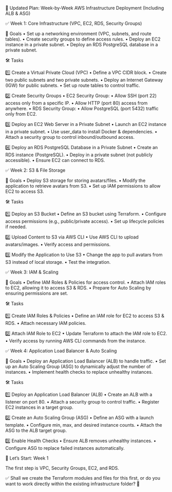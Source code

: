 📌 Updated Plan: Week-by-Week AWS Infrastructure Deployment (Including ALB & ASG)

✅ Week 1: Core Infrastructure (VPC, EC2, RDS, Security Groups)

🔹 Goals
	•	Set up a networking environment (VPC, subnets, and route tables).
	•	Create security groups to define access rules.
	•	Deploy an EC2 instance in a private subnet.
	•	Deploy an RDS PostgreSQL database in a private subnet.

🛠️ Tasks

1️⃣ Create a Virtual Private Cloud (VPC)
	•	Define a VPC CIDR block.
	•	Create two public subnets and two private subnets.
	•	Deploy an Internet Gateway (IGW) for public subnets.
	•	Set up route tables to control traffic.

2️⃣ Create Security Groups
	•	EC2 Security Group:
	•	Allow SSH (port 22) access only from a specific IP.
	•	Allow HTTP (port 80) access from anywhere.
	•	RDS Security Group:
	•	Allow PostgreSQL (port 5432) traffic only from EC2.

3️⃣ Deploy an EC2 Web Server in a Private Subnet
	•	Launch an EC2 instance in a private subnet.
	•	Use user_data to install Docker & dependencies.
	•	Attach a security group to control inbound/outbound access.

4️⃣ Deploy an RDS PostgreSQL Database in a Private Subnet
	•	Create an RDS instance (PostgreSQL).
	•	Deploy in a private subnet (not publicly accessible).
	•	Ensure EC2 can connect to RDS.

✅ Week 2: S3 & File Storage

🔹 Goals
	•	Deploy S3 storage for storing avatars/files.
	•	Modify the application to retrieve avatars from S3.
	•	Set up IAM permissions to allow EC2 to access S3.

🛠️ Tasks

1️⃣ Deploy an S3 Bucket
	•	Define an S3 bucket using Terraform.
	•	Configure access permissions (e.g., public/private access).
	•	Set up lifecycle policies if needed.

2️⃣ Upload Content to S3 via AWS CLI
	•	Use AWS CLI to upload avatars/images.
	•	Verify access and permissions.

3️⃣ Modify the Application to Use S3
	•	Change the app to pull avatars from S3 instead of local storage.
	•	Test the integration.

✅ Week 3: IAM & Scaling

🔹 Goals
	•	Define IAM Roles & Policies for access control.
	•	Attach IAM roles to EC2, allowing it to access S3 & RDS.
	•	Prepare for Auto Scaling by ensuring permissions are set.

🛠️ Tasks

1️⃣ Create IAM Roles & Policies
	•	Define an IAM role for EC2 to access S3 & RDS.
	•	Attach necessary IAM policies.

2️⃣ Attach IAM Role to EC2
	•	Update Terraform to attach the IAM role to EC2.
	•	Verify access by running AWS CLI commands from the instance.

✅ Week 4: Application Load Balancer & Auto Scaling

🔹 Goals
	•	Deploy an Application Load Balancer (ALB) to handle traffic.
	•	Set up an Auto Scaling Group (ASG) to dynamically adjust the number of instances.
	•	Implement health checks to replace unhealthy instances.

🛠️ Tasks

1️⃣ Deploy an Application Load Balancer (ALB)
	•	Create an ALB with a listener on port 80.
	•	Attach a security group to control traffic.
	•	Register EC2 instances in a target group.

2️⃣ Create an Auto Scaling Group (ASG)
	•	Define an ASG with a launch template.
	•	Configure min, max, and desired instance counts.
	•	Attach the ASG to the ALB target group.

3️⃣ Enable Health Checks
	•	Ensure ALB removes unhealthy instances.
	•	Configure ASG to replace failed instances automatically.

🚀 Let’s Start: Week 1

The first step is VPC, Security Groups, EC2, and RDS.

✅ Shall we create the Terraform modules and files for this first, or do you want to work directly within the existing infrastructure folder? 🚀